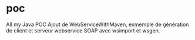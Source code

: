 poc
===

All my Java POC
Ajout de WebServiceWithMaven, exmemple de génération de client et serveur webservice SOAP avec wsimport et wsgen.